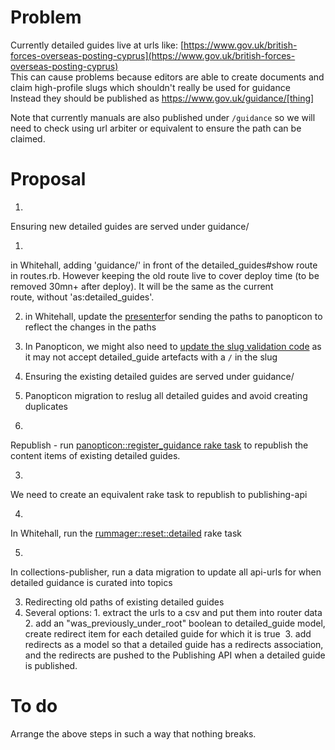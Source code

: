 # Problem

Currently detailed guides live at urls like: [https://www.gov.uk/british-forces-overseas-posting-cyprus](https://www.gov.uk/british-forces-overseas-posting-cyprus)  
This can cause problems because editors are able to create documents and claim high-profile slugs which shouldn't really be used for guidance  
Instead they should be published as https://www.gov.uk/guidance/[thing]

Note that currently manuals are also published under `/guidance` so we will need to check using url arbiter or equivalent to ensure the path can be claimed.

# Proposal

1. 

Ensuring new detailed guides are served under guidance/

  1. 

in Whitehall, adding 'guidance/' in front of the detailed\_guides#show route in routes.rb. However keeping the old route live to cover deploy time (to be removed 30mn+ after deploy). It will be the same as the current route,&nbsp;without 'as:detailed\_guides'.

  2. in Whitehall, update&nbsp;the [presenter](https://github.com/alphagov/whitehall/blob/master/app/models/registerable_edition.rb#L26-L32)for sending the paths to panopticon to reflect the changes in the paths
  3. In Panopticon, we&nbsp;might also need to [update the slug validation code](https://github.com/alphagov/govuk_content_models/blob/master/app/validators/slug_validator.rb) as it may not accept detailed\_guide artefacts with a `/` in the slug  
  
2. Ensuring the existing detailed guides are served under guidance/
  1. Panopticon migration to reslug all detailed guides and avoid creating duplicates
  2. 

Republish - run [panopticon::register\_guidance rake task](https://github.com/alphagov/whitehall/blob/master/lib/tasks/panopticon.rake#L24)&nbsp;to republish the content items of existing detailed guides.

  3. 

We need to create an equivalent rake task to republish to publishing-api

  4. 

In Whitehall, run the [rummager::reset::detailed](https://github.com/alphagov/whitehall/blob/master/lib/tasks/rummager.rake#L44) rake task

  5. 

In collections-publisher, run a data migration to update all api-urls for when detailed guidance is curated into topics

3. Redirecting old paths of existing detailed guides
  1. Several options:
    1. extract the urls to a csv and put them into router data
    2. add an "was\_previously\_under\_root" boolean to detailed\_guide model, create redirect item for each detailed guide for which it is true&nbsp;
    3. add redirects as a model so that a detailed guide has a redirects association, and the redirects are pushed to the Publishing API when a detailed guide is published.

# To do

Arrange the above steps in such a way that nothing breaks.

